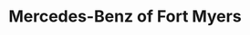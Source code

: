 ---
title: "Mercedes-Benz of Fort Myers"
url: /fort-myers/mercedes-benz-of-fort-myers/
shop: car
---